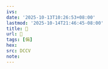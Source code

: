 ```yaml
---
ivs:
date: '2025-10-13T10:26:53+08:00'
lastmod: '2025-10-14T21:46:45-08:00'
title: 􂦄
url: 􂦄
tags: [偁]
hex: 
src: DCCV
note:
---
```

